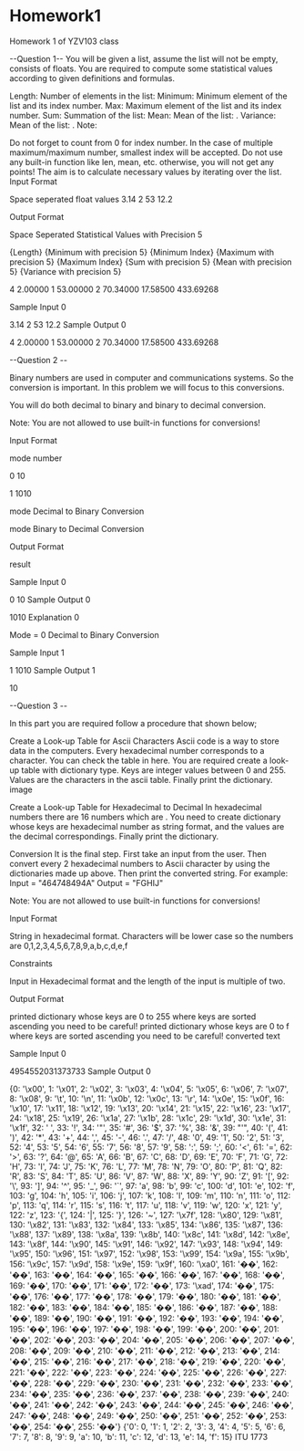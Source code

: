 # Homework1
Homework 1 of YZV103 class

--Question 1--
You will be given a list, assume the list will not be empty, consists of floats. You are required to compute some statistical values according to given definitions and formulas.

Length: Number of elements in the list: 
Minimum: Minimum element of the list and its index number.
Max: Maximum element of the list and its index number.
Sum: Summation of the list: 
Mean: Mean of the list: .
Variance: Mean of the list: .
Note:

Do not forget to count from 0 for index number.
In the case of multiple maximum/maximum number, smallest index will be accepted.
Do not use any built-in function like len, mean, etc. otherwise, you will not get any points! The aim is to calculate necessary values by iterating over the list.
Input Format

Space seperated float values 3.14 2 53 12.2

Output Format

Space Seperated Statistical Values with Precision 5

{Length} {Minimum with precision 5} {Minimum Index} {Maximum with precision 5} {Maximum Index} {Sum with precision 5} {Mean with precision 5} {Variance with precision 5}

4 2.00000 1 53.00000 2 70.34000 17.58500 433.69268

Sample Input 0

3.14 2 53 12.2
Sample Output 0

4 2.00000 1 53.00000 2 70.34000 17.58500 433.69268

--Question 2 --

Binary numbers are used in computer and communications systems. So the conversion is important. In this problem we will focus to this conversions.

You will do both decimal to binary and binary to decimal conversion.

Note: You are not allowed to use built-in functions for conversions!

Input Format

mode number

0 10

1 1010

mode  Decimal to Binary Conversion

mode  Binary to Decimal Conversion

Output Format

result

Sample Input 0

0 10
Sample Output 0

1010
Explanation 0

Mode = 0  Decimal to Binary Conversion


Sample Input 1

1 1010
Sample Output 1

10

--Question 3 --

In this part you are required follow a procedure that shown below;

Create a Look-up Table for Ascii Characters Ascii code is a way to store data in the computers. Every hexadecimal number corresponds to a character. You can check the table in here. You are required create a look-up table with dictionary type. Keys are integer values between 0 and 255. Values are the characters in the ascii table. Finally print the dictionary.
image

Create a Look-up Table for Hexadecimal to Decimal In hexadecimal numbers there are 16 numbers which are . You need to create dictionary whose keys are hexadecimal number as string format, and the values are the decimal correspondings. Finally print the dictionary.

Conversion It is the final step. First take an input from the user. Then convert every 2 hexadecimal numbers to Ascii character by using the dictionaries made up above. Then print the converted string. For example: Input = "464748494A" Output = "FGHIJ"

Note: You are not allowed to use built-in functions for conversions!

Input Format

String in hexadecimal format. Characters will be lower case so the numbers are 0,1,2,3,4,5,6,7,8,9,a,b,c,d,e,f

Constraints

Input in Hexadecimal format and the length of the input is multiple of two.

Output Format

printed dictionary whose keys are 0 to 255 where keys are sorted ascending you need to be careful! printed dictionary whose keys are 0 to f where keys are sorted ascending you need to be careful! converted text

Sample Input 0

4954552031373733
Sample Output 0

{0: '\x00', 1: '\x01', 2: '\x02', 3: '\x03', 4: '\x04', 5: '\x05', 6: '\x06', 7: '\x07', 8: '\x08', 9: '\t', 10: '\n', 11: '\x0b', 12: '\x0c', 13: '\r', 14: '\x0e', 15: '\x0f', 16: '\x10', 17: '\x11', 18: '\x12', 19: '\x13', 20: '\x14', 21: '\x15', 22: '\x16', 23: '\x17', 24: '\x18', 25: '\x19', 26: '\x1a', 27: '\x1b', 28: '\x1c', 29: '\x1d', 30: '\x1e', 31: '\x1f', 32: ' ', 33: '!', 34: '"', 35: '#', 36: '$', 37: '%', 38: '&', 39: "'", 40: '(', 41: ')', 42: '*', 43: '+', 44: ',', 45: '-', 46: '.', 47: '/', 48: '0', 49: '1', 50: '2', 51: '3', 52: '4', 53: '5', 54: '6', 55: '7', 56: '8', 57: '9', 58: ':', 59: ';', 60: '<', 61: '=', 62: '>', 63: '?', 64: '@', 65: 'A', 66: 'B', 67: 'C', 68: 'D', 69: 'E', 70: 'F', 71: 'G', 72: 'H', 73: 'I', 74: 'J', 75: 'K', 76: 'L', 77: 'M', 78: 'N', 79: 'O', 80: 'P', 81: 'Q', 82: 'R', 83: 'S', 84: 'T', 85: 'U', 86: 'V', 87: 'W', 88: 'X', 89: 'Y', 90: 'Z', 91: '[', 92: '\\', 93: ']', 94: '^', 95: '_', 96: '`', 97: 'a', 98: 'b', 99: 'c', 100: 'd', 101: 'e', 102: 'f', 103: 'g', 104: 'h', 105: 'i', 106: 'j', 107: 'k', 108: 'l', 109: 'm', 110: 'n', 111: 'o', 112: 'p', 113: 'q', 114: 'r', 115: 's', 116: 't', 117: 'u', 118: 'v', 119: 'w', 120: 'x', 121: 'y', 122: 'z', 123: '{', 124: '|', 125: '}', 126: '~', 127: '\x7f', 128: '\x80', 129: '\x81', 130: '\x82', 131: '\x83', 132: '\x84', 133: '\x85', 134: '\x86', 135: '\x87', 136: '\x88', 137: '\x89', 138: '\x8a', 139: '\x8b', 140: '\x8c', 141: '\x8d', 142: '\x8e', 143: '\x8f', 144: '\x90', 145: '\x91', 146: '\x92', 147: '\x93', 148: '\x94', 149: '\x95', 150: '\x96', 151: '\x97', 152: '\x98', 153: '\x99', 154: '\x9a', 155: '\x9b', 156: '\x9c', 157: '\x9d', 158: '\x9e', 159: '\x9f', 160: '\xa0', 161: '��', 162: '��', 163: '��', 164: '��', 165: '��', 166: '��', 167: '��', 168: '��', 169: '��', 170: '��', 171: '��', 172: '��', 173: '\xad', 174: '��', 175: '��', 176: '��', 177: '��', 178: '��', 179: '��', 180: '��', 181: '��', 182: '��', 183: '��', 184: '��', 185: '��', 186: '��', 187: '��', 188: '��', 189: '��', 190: '��', 191: '��', 192: '��', 193: '��', 194: '��', 195: '��', 196: '��', 197: '��', 198: '��', 199: '��', 200: '��', 201: '��', 202: '��', 203: '��', 204: '��', 205: '��', 206: '��', 207: '��', 208: '��', 209: '��', 210: '��', 211: '��', 212: '��', 213: '��', 214: '��', 215: '��', 216: '��', 217: '��', 218: '��', 219: '��', 220: '��', 221: '��', 222: '��', 223: '��', 224: '��', 225: '��', 226: '��', 227: '��', 228: '��', 229: '��', 230: '��', 231: '��', 232: '��', 233: '��', 234: '��', 235: '��', 236: '��', 237: '��', 238: '��', 239: '��', 240: '��', 241: '��', 242: '��', 243: '��', 244: '��', 245: '��', 246: '��', 247: '��', 248: '��', 249: '��', 250: '��', 251: '��', 252: '��', 253: '��', 254: '��', 255: '��'}
{'0': 0, '1': 1, '2': 2, '3': 3, '4': 4, '5': 5, '6': 6, '7': 7, '8': 8, '9': 9, 'a': 10, 'b': 11, 'c': 12, 'd': 13, 'e': 14, 'f': 15}
ITU 1773
